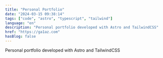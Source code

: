 ```yaml
---
title: "Personal Portfolio"
date: "2024-03-15 09:38:14"
tags: ["code", "astro", "typescript", "tailwind"]
language: "en"
description: "Personal portfolio developed with Astro and TailwindCSS"
href: "https://ga1az.com"
hasBlog: false
---
```


Personal portfolio developed with Astro and TailwindCSS
